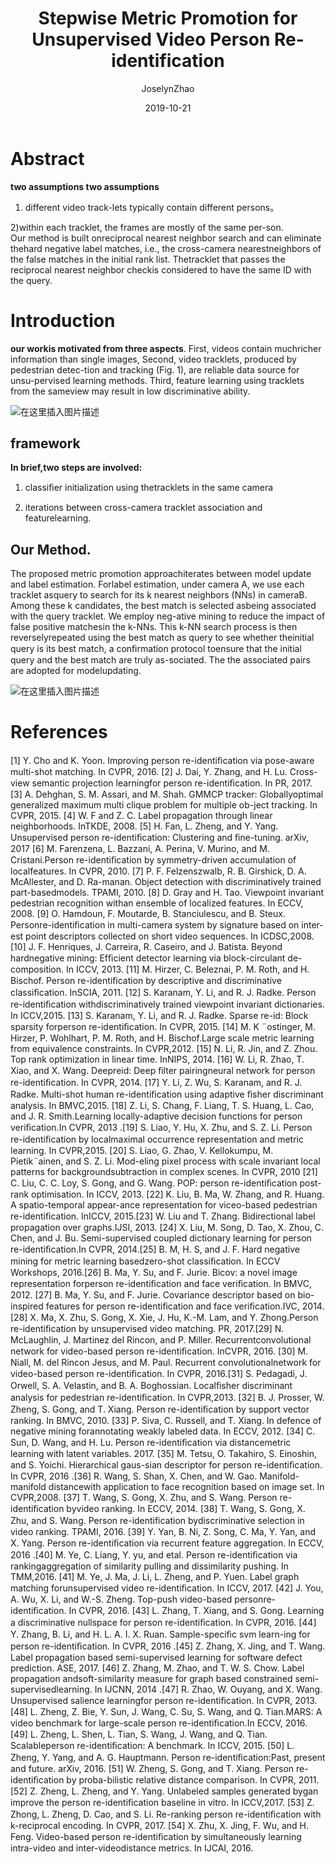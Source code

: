 ﻿---
layout:     post
title:      Stepwise Metric Promotion for Unsupervised Video Person Re-identification
subtitle:   
date:       2019-10-21
author:     JoselynZhao
header-img: img/post-bg-coffee.jpeg
catalog: true
tags:
    - Re-ID
    - SSL
---

# Abstract
**two assumptions two assumptions**
1) different video track-lets typically contain different persons。

2)within each tracklet, the frames are mostly of the same per-son.
\
Our method is built onreciprocal nearest neighbor search and can eliminate thehard negative label matches, i.e., the cross-camera nearestneighbors of the false matches in the initial rank list. Thetracklet that passes the reciprocal nearest neighbor checkis considered to have the same ID with the query. 

# Introduction

**our workis motivated from three aspects**.
 First, videos contain muchricher information than single images,
Second, video tracklets, produced by pedestrian detec-tion and tracking (Fig. 1), are reliable data source for unsu-pervised learning methods. 
Third, feature learning using tracklets from the sameview may result in low discriminative ability. 

 ![在这里插入图片描述](https://img-blog.csdnimg.cn/20191021211255520.png?x-oss-process=image/watermark,type_ZmFuZ3poZW5naGVpdGk,shadow_10,text_aHR0cHM6Ly9ibG9nLmNzZG4ubmV0L05HVWV2ZXIxNQ==,size_16,color_FFFFFF,t_70)
## framework
**In brief,two steps are involved:**

1) classiﬁer initialization using thetracklets in the same camera  

2) iterations between cross-camera tracklet association and featurelearning. 


## Our Method.
 The proposed metric promotion approachiterates between model update and label estimation. Forlabel estimation, under camera A, we use each tracklet asquery to search for its k nearest neighbors (NNs) in cameraB. Among these k candidates, the best match is selected asbeing associated with the query tracklet. We employ neg-ative mining to reduce the impact of false positive matchesin the k-NNs. This k-NN search process is then reverselyrepeated using the best match as query to see whether theinitial query is its best match, a conﬁrmation protocol toensure that the initial query and the best match are truly as-sociated. The the associated pairs are adopted for modelupdating. 

![在这里插入图片描述](https://img-blog.csdnimg.cn/20191021212411304.png?x-oss-process=image/watermark,type_ZmFuZ3poZW5naGVpdGk,shadow_10,text_aHR0cHM6Ly9ibG9nLmNzZG4ubmV0L05HVWV2ZXIxNQ==,size_16,color_FFFFFF,t_70)

# References
[1] Y. Cho and K. Yoon. Improving person re-identiﬁcation via pose-aware multi-shot matching. In CVPR, 2016.
[2] J. Dai, Y. Zhang, and H. Lu. Cross-view semantic projection learningfor person re-identiﬁcation. In PR, 2017.
[3] A. Dehghan, S. M. Assari, and M. Shah. GMMCP tracker: Globallyoptimal generalized maximum multi clique problem for multiple ob-ject tracking. In CVPR, 2015.
[4] W. F and Z. C. Label propagation through linear neighborhoods. InTKDE, 2008.
[5] H. Fan, L. Zheng, and Y. Yang. Unsupervised person re-identiﬁcation: Clustering and ﬁne-tuning. arXiv, 2017
[6] M. Farenzena, L. Bazzani, A. Perina, V. Murino, and M. Cristani.Person re-identiﬁcation by symmetry-driven accumulation of localfeatures. In CVPR, 2010.
[7] P. F. Felzenszwalb, R. B. Girshick, D. A. McAllester, and D. Ra-manan. Object detection with discriminatively trained part-basedmodels. TPAMI, 2010.
[8] D. Gray and H. Tao. Viewpoint invariant pedestrian recognition withan ensemble of localized features. In ECCV, 2008.
[9] O. Hamdoun, F. Moutarde, B. Stanciulescu, and B. Steux. Personre-identiﬁcation in multi-camera system by signature based on inter-est point descriptors collected on short video sequences. In ICDSC,2008.
[10] J. F. Henriques, J. Carreira, R. Caseiro, and J. Batista. Beyond hardnegative mining: Efﬁcient detector learning via block-circulant de-composition. In ICCV, 2013.
[11] M. Hirzer, C. Beleznai, P. M. Roth, and H. Bischof. Person re-identiﬁcation by descriptive and discriminative classiﬁcation. InSCIA, 2011.
[12] S. Karanam, Y. Li, and R. J. Radke. Person re-identiﬁcation withdiscriminatively trained viewpoint invariant dictionaries. In ICCV,2015.
[13] S. Karanam, Y. Li, and R. J. Radke. Sparse re-id: Block sparsity forperson re-identiﬁcation. In CVPR, 2015.
[14] M. K ¨ostinger, M. Hirzer, P. Wohlhart, P. M. Roth, and H. Bischof.Large scale metric learning from equivalence constraints. In CVPR,2012.
[15] N. Li, R. Jin, and Z. Zhou. Top rank optimization in linear time. InNIPS, 2014.
[16] W. Li, R. Zhao, T. Xiao, and X. Wang. Deepreid: Deep ﬁlter pairingneural network for person re-identiﬁcation. In CVPR, 2014.
[17] Y. Li, Z. Wu, S. Karanam, and R. J. Radke. Multi-shot human re-identiﬁcation using adaptive ﬁsher discriminant analysis. In BMVC,2015.
[18] Z. Li, S. Chang, F. Liang, T. S. Huang, L. Cao, and J. R. Smith.Learning locally-adaptive decision functions for person veriﬁcation.In CVPR, 2013
.[19] S. Liao, Y. Hu, X. Zhu, and S. Z. Li. Person re-identiﬁcation by localmaximal occurrence representation and metric learning. In CVPR,2015.
[20] S. Liao, G. Zhao, V. Kellokumpu, M. Pietik¨ainen, and S. Z. Li. Mod-eling pixel process with scale invariant local patterns for backgroundsubtraction in complex scenes. In CVPR, 2010
[21] C. Liu, C. C. Loy, S. Gong, and G. Wang. POP: person re-identiﬁcation post-rank optimisation. In ICCV, 2013.
[22] K. Liu, B. Ma, W. Zhang, and R. Huang. A spatio-temporal appear-ance representation for viceo-based pedestrian re-identiﬁcation. InICCV, 2015.[23] W. Liu and T. Zhang. Bidirectional label propagation over graphs.IJSI, 2013.
[24] X. Liu, M. Song, D. Tao, X. Zhou, C. Chen, and J. Bu. Semi-supervised coupled dictionary learning for person re-identiﬁcation.In CVPR, 2014.[25] B. M, H. S, and J. F. Hard negative mining for metric learning basedzero-shot classiﬁcation. In ECCV Workshops, 2016.[26] B. Ma, Y. Su, and F. Jurie. Bicov: a novel image representation forperson re-identiﬁcation and face veriﬁcation. In BMVC, 2012.
[27] B. Ma, Y. Su, and F. Jurie. Covariance descriptor based on bio-inspired features for person re-identiﬁcation and face veriﬁcation.IVC, 2014.[28] X. Ma, X. Zhu, S. Gong, X. Xie, J. Hu, K.-M. Lam, and Y. Zhong.Person re-identiﬁcation by unsupervised video matching. PR, 2017.[29] N. McLaughlin, J. Martinez del Rincon, and P. Miller. Recurrentconvolutional network for video-based person re-identiﬁcation. InCVPR, 2016.
[30] M. Niall, M. del Rincon Jesus, and M. Paul. Recurrent convolutionalnetwork for video-based person re-identiﬁcation. In CVPR, 2016.[31] S. Pedagadi, J. Orwell, S. A. Velastin, and B. A. Boghossian. Localﬁsher discriminant analysis for pedestrian re-identiﬁcation. In CVPR,2013.
[32] B. J. Prosser, W. Zheng, S. Gong, and T. Xiang. Person re-identiﬁcation by support vector ranking. In BMVC, 2010.
[33] P. Siva, C. Russell, and T. Xiang. In defence of negative mining forannotating weakly labeled data. In ECCV, 2012.
[34] C. Sun, D. Wang, and H. Lu. Person re-identiﬁcation via distancemetric learning with latent variables. 2017.
[35] M. Tetsu, O. Takahiro, S. Einoshin, and S. Yoichi. Hierarchical gaus-sian descriptor for person re-identiﬁcation. In CVPR, 2016
.[36] R. Wang, S. Shan, X. Chen, and W. Gao. Manifold-manifold distancewith application to face recognition based on image set. In CVPR,2008.
[37] T. Wang, S. Gong, X. Zhu, and S. Wang. Person re-identiﬁcation byvideo ranking. In ECCV, 2014.
[38] T. Wang, S. Gong, X. Zhu, and S. Wang. Person re-identiﬁcation bydiscriminative selection in video ranking. TPAMI, 2016.
[39] Y. Yan, B. Ni, Z. Song, C. Ma, Y. Yan, and X. Yang. Person re-identiﬁcation via recurrent feature aggregation. In ECCV, 2016
.[40] M. Ye, C. Liang, Y. yu, and etal. Person re-identiﬁcation via rankingaggregation of similarity pulling and dissimilarity pushing. In TMM,2016.
[41] M. Ye, J. Ma, J. Li, L. Zheng, and P. Yuen. Label graph matching forunsupervised video re-identiﬁcation. In ICCV, 2017.
[42] J. You, A. Wu, X. Li, and W.-S. Zheng. Top-push video-based personre-identiﬁcation. In CVPR, 2016.
[43] L. Zhang, T. Xiang, and S. Gong. Learning a discriminative nullspace for person re-identiﬁcation. In CVPR, 2016.
[44] Y. Zhang, B. Li, and H. L. A. I. X. Ruan. Sample-speciﬁc svm learn-ing for person re-identiﬁcation. In CVPR, 2016
.[45] Z. Zhang, X. Jing, and T. Wang. Label propagation based semi-supervised learning for software defect prediction. ASE, 2017.
[46] Z. Zhang, M. Zhao, and T. W. S. Chow. Label propagation andsoft-similarity measure for graph based constrained semi-supervisedlearning. In IJCNN, 2014
.[47] R. Zhao, W. Ouyang, and X. Wang. Unsupervised salience learningfor person re-identiﬁcation. In CVPR, 2013.
[48] L. Zheng, Z. Bie, Y. Sun, J. Wang, C. Su, S. Wang, and Q. Tian.MARS: A video benchmark for large-scale person re-identiﬁcation.In ECCV, 2016.
[49] L. Zheng, L. Shen, L. Tian, S. Wang, J. Wang, and Q. Tian. Scalableperson re-identiﬁcation: A benchmark. In ICCV, 2015.
[50] L. Zheng, Y. Yang, and A. G. Hauptmann. Person re-identiﬁcation:Past, present and future. arXiv, 2016.
[51] W. Zheng, S. Gong, and T. Xiang. Person re-identiﬁcation by proba-bilistic relative distance comparison. In CVPR, 2011.
[52] Z. Zheng, L. Zheng, and Y. Yang. Unlabeled samples generated bygan improve the person re-identiﬁcation baseline in vitro. In ICCV,2017.
[53] Z. Zhong, L. Zheng, D. Cao, and S. Li. Re-ranking person re-identiﬁcation with k-reciprocal encoding. In CVPR, 2017.
[54] X. Zhu, X. Jing, F. Wu, and H. Feng. Video-based person re-identiﬁcation by simultaneously learning intra-video and inter-videodistance metrics. In IJCAI, 2016.
